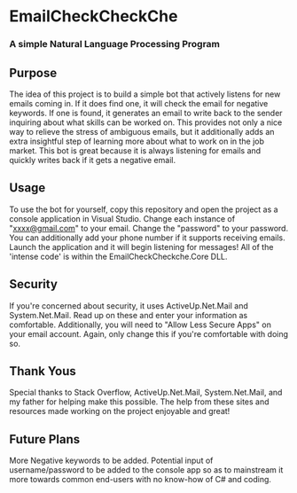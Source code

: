 # EmailCheckCheckChe
### A simple Natural Language Processing Program

## Purpose

The idea of this project is to build a simple bot that actively listens for new emails coming in. If it does find one, it will check the email for negative keywords. If one is found, it generates an email to write back to the sender inquiring about what skills can be worked on. This provides not only a nice way to relieve the stress of ambiguous emails, but it additionally adds an extra insightful step of learning more about what to work on in the job market. This bot is great because it is always listening for emails and quickly writes back if it gets a negative email.

## Usage

To use the bot for yourself, copy this repository and open the project as a console application in Visual Studio. Change each instance of "xxxx@gmail.com" to your email. Change the "password" to your password. You can additionally add your phone number if it supports receiving emails. Launch the application and it will begin listening for messages! All of the 'intense code' is within the EmailCheckCheckche.Core DLL. 

## Security

If you're concerned about security, it uses ActiveUp.Net.Mail and System.Net.Mail. Read up on these and enter your information as comfortable. Additionally, you will need to "Allow Less Secure Apps" on your email account. Again, only change this if you're comfortable with doing so.

## Thank Yous

Special thanks to Stack Overflow, ActiveUp.Net.Mail, System.Net.Mail, and my father for helping make this possible. The help from these sites and resources made working on the project enjoyable and great!

## Future Plans

More Negative keywords to be added. Potential input of username/password to be added to the console app so as to mainstream it more towards common end-users with no know-how of C# and coding.
